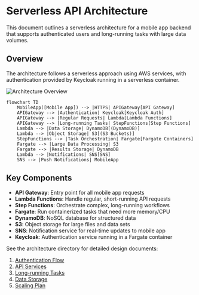 # Serverless API Architecture

This document outlines a serverless architecture for a mobile app backend that supports authenticated users and long-running tasks with large data volumes.

## Overview

The architecture follows a serverless approach using AWS services, with authentication provided by Keycloak running in a serverless container.

![Architecture Overview](./architecture/overview.png)

```mermaid
flowchart TD
    MobileApp([Mobile App]) --> |HTTPS| APIGateway[API Gateway]
    APIGateway --> |Authentication| Keycloak[Keycloak Auth]
    APIGateway --> |Regular Requests| Lambda[Lambda Functions]
    APIGateway --> |Long-running Tasks| StepFunctions[Step Functions]
    Lambda --> |Data Storage| DynamoDB[(DynamoDB)]
    Lambda --> |Object Storage| S3[(S3 Buckets)]
    StepFunctions --> |Task Orchestration| Fargate[Fargate Containers]
    Fargate --> |Large Data Processing| S3
    Fargate --> |Results Storage| DynamoDB
    Lambda --> |Notifications| SNS[SNS]
    SNS --> |Push Notifications| MobileApp
```

## Key Components

- **API Gateway**: Entry point for all mobile app requests
- **Lambda Functions**: Handle regular, short-running API requests
- **Step Functions**: Orchestrate complex, long-running workflows
- **Fargate**: Run containerized tasks that need more memory/CPU
- **DynamoDB**: NoSQL database for structured data
- **S3**: Object storage for large files and data sets
- **SNS**: Notification service for real-time updates to mobile app
- **Keycloak**: Authentication service running in a Fargate container

See the architecture directory for detailed design documents:

1. [Authentication Flow](./architecture/auth.md)
2. [API Services](./architecture/api.md)
3. [Long-running Tasks](./architecture/long-running.md)
4. [Data Storage](./architecture/data.md)
5. [Scaling Plan](./architecture/scaling.md)
